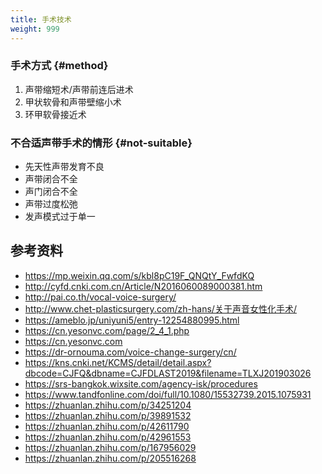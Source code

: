 ```yaml
---
title: 手术技术
weight: 999
---
```


### 手术方式 {#method}

1. 声带缩短术/声带前连后进术
1. 甲状软骨和声带壁缩小术
1. 环甲软骨接近术

### 不合适声带手术的情形 {#not-suitable}

- 先天性声带发育不良
- 声带闭合不全
- 声门闭合不全
- 声带过度松弛
- 发声模式过于单一

## 参考资料

- <https://mp.weixin.qq.com/s/kbl8pC19F_QNQtY_FwfdKQ>
- <http://cyfd.cnki.com.cn/Article/N2016060089000381.htm>
- <http://pai.co.th/vocal-voice-surgery/>
- <http://www.chet-plasticsurgery.com/zh-hans/关于声音女性化手术/>
- <https://ameblo.jp/uniyuni5/entry-12254880995.html>
- <https://cn.yesonvc.com/page/2_4_1.php>
- <https://cn.yesonvc.com>
- <https://dr-ornouma.com/voice-change-surgery/cn/>
- <https://kns.cnki.net/KCMS/detail/detail.aspx?dbcode=CJFQ&dbname=CJFDLAST2019&filename=TLXJ201903026>
- <https://srs-bangkok.wixsite.com/agency-isk/procedures>
- <https://www.tandfonline.com/doi/full/10.1080/15532739.2015.1075931>
- <https://zhuanlan.zhihu.com/p/34251204>
- <https://zhuanlan.zhihu.com/p/39891532>
- <https://zhuanlan.zhihu.com/p/42611790>
- <https://zhuanlan.zhihu.com/p/42961553>
- <https://zhuanlan.zhihu.com/p/167956029>
- <https://zhuanlan.zhihu.com/p/205516268>
